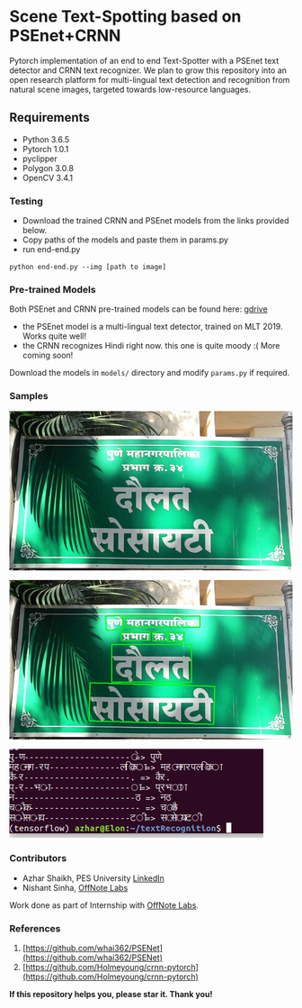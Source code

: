 # Scene Text-Spotting based on PSEnet+CRNN

Pytorch implementation of an end to end Text-Spotter with a PSEnet text detector and CRNN text recognizer. We plan to grow this repository into an open research platform for multi-lingual text detection and recognition from natural scene images, targeted towards low-resource languages.

## Requirements
- Python 3.6.5
- Pytorch 1.0.1
- pyclipper
- Polygon 3.0.8
- OpenCV 3.4.1

### Testing
- Download the trained CRNN and PSEnet models from the links provided below.
- Copy paths of the models and paste them in params.py
- run end-end.py
```
python end-end.py --img [path to image]
```

### Pre-trained Models

Both PSEnet and CRNN pre-trained models can be found here: [gdrive](https://drive.google.com/open?id=1Bza5tAACtqtLNLxg7ws6rzRrSeW1-Jp6)

* the PSEnet model is a multi-lingual text detector, trained on MLT 2019. Works quite well!
* the CRNN recognizes Hindi right now. this one is quite moody :( More coming soon!

Download the models in `models/` directory and modify `params.py` if required.

### Samples

![Original Image](./demo/tr_img_09961.jpg)

![After Text Detection](./demo/result.jpg)

![After Text Recognition](./demo/transcript.png)

### Contributors

* Azhar Shaikh, PES University [LinkedIn](https://www.linkedin.com/in/azhar-shaikh-b61892137)
* Nishant Sinha, [OffNote Labs](https://github.com/ofnote)

Work done as part of Internship with [OffNote Labs](http://offnote.co).

### References
1. [https://github.com/whai362/PSENet](https://github.com/whai362/PSENet)
2. [https://github.com/Holmeyoung/crnn-pytorch](https://github.com/Holmeyoung/crnn-pytorch)

**If this repository helps you, please star it. Thank you!**









